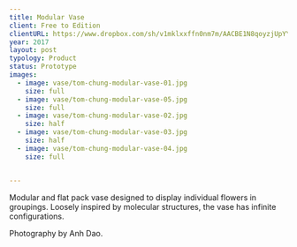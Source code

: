 ```yaml
---
title: Modular Vase
client: Free to Edition
clientURL: https://www.dropbox.com/sh/v1mklxxffn0nm7m/AACBE1N8qoyzjUpYYjotxQ3Za?dl=0
year: 2017
layout: post
typology: Product
status: Prototype
images:
  - image: vase/tom-chung-modular-vase-01.jpg
    size: full
  - image: vase/tom-chung-modular-vase-05.jpg
    size: full
  - image: vase/tom-chung-modular-vase-02.jpg
    size: half    
  - image: vase/tom-chung-modular-vase-03.jpg
    size: half
  - image: vase/tom-chung-modular-vase-04.jpg
    size: full


---
```


Modular and flat pack vase designed to display individual flowers in groupings. Loosely inspired by molecular structures, the vase has infinite configurations.

Photography by Anh Dao.<br>
